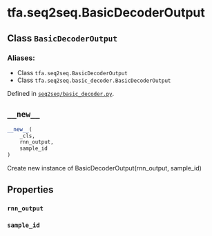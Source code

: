 <div itemscope itemtype="http://developers.google.com/ReferenceObject">
<meta itemprop="name" content="tfa.seq2seq.BasicDecoderOutput" />
<meta itemprop="path" content="Stable" />
<meta itemprop="property" content="rnn_output"/>
<meta itemprop="property" content="sample_id"/>
<meta itemprop="property" content="__new__"/>
</div>

# tfa.seq2seq.BasicDecoderOutput

## Class `BasicDecoderOutput`





### Aliases:

* Class `tfa.seq2seq.BasicDecoderOutput`
* Class `tfa.seq2seq.basic_decoder.BasicDecoderOutput`



Defined in [`seq2seq/basic_decoder.py`](https://github.com/tensorflow/addons/tree/r0.3/tensorflow_addons/seq2seq/basic_decoder.py).

<!-- Placeholder for "Used in" -->


<h2 id="__new__"><code>__new__</code></h2>

``` python
__new__(
    _cls,
    rnn_output,
    sample_id
)
```

Create new instance of BasicDecoderOutput(rnn_output, sample_id)



## Properties

<h3 id="rnn_output"><code>rnn_output</code></h3>



<h3 id="sample_id"><code>sample_id</code></h3>





